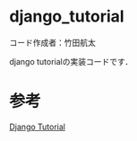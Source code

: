 # django_tutorial
コード作成者：竹田航太

django tutorialの実装コードです．

# 参考
[Django Tutorial](https://docs.djangoproject.com/ja/3.2/intro/)
